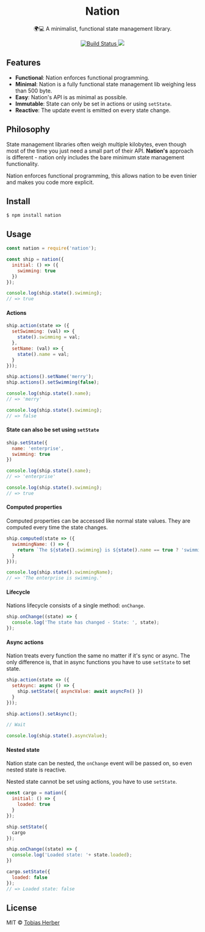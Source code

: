 <h1 align="center">Nation</h1>

<p align="center">🌍💻 A minimalist, functional state management library.</p>

<p align="center">
  <a href="https://travis-ci.org/herber/nation">
    <img src="https://travis-ci.org/herber/nation.svg?branch=master" alt="Build Status">
  </a>

  <a href="https://codecov.io/gh/herber/nation">
    <img src="https://codecov.io/gh/herber/nation/branch/master/graph/badge.svg" />
  </a>
</p>

## Features

 - __Functional__: Nation enforces functional programming.
 - __Minimal__: Nation is a fully functional state management lib weighing less than 500 byte.
 - __Easy__: Nation's API is as minimal as possible.
 - __Immutable__: State can only be set in actions or using `setState`.
 - __Reactive__: The update event is emitted on every state change.

## Philosophy

State management libraries often weigh multiple kilobytes, even though most of the time you just need a small part of their API. __Nation's__ approach is different - nation only includes the bare minimum state management functionality.

Nation enforces functional programming, this allows nation to be even tinier and makes you code more explicit.

## Install

```
$ npm install nation
```

## Usage

```js
const nation = require('nation');

const ship = nation({
  initial: () => ({
    swimming: true
  })
});

console.log(ship.state().swimming);
// => true
```

#### Actions

```js
ship.action(state => ({
  setSwimming: (val) => {
    state().swimming = val;
  },
  setName: (val) => {
    state().name = val;
  }
}));

ship.actions().setName('merry');
ship.actions().setSwimming(false);

console.log(ship.state().name);
// => 'merry'

console.log(ship.state().swimming);
// => false
```

#### State can also be set using `setState`

```js
ship.setState({
  name: 'enterprise',
  swimming: true
})

console.log(ship.state().name);
// => 'enterprise'

console.log(ship.state().swimming);
// => true
```

#### Computed properties

Computed properties can be accessed like normal state values. They are computed every time the state changes.

```js
ship.computed(state => ({
  swimmingName: () => {
    return `The ${state().swimming} is ${state().name == true ? 'swimming' : 'not swimming'}.`;
  }
}));

console.log(ship.state().swimmingName);
// => 'The enterprise is swimming.'
```

#### Lifecycle

Nations lifecycle consists of a single method: `onChange`.

```js
ship.onChange((state) => {
  console.log('The state has changed - State: ', state);
});
```

#### Async actions

Nation treats every function the same no matter if it's sync or async. The only difference is, that in async functions you have to use `setState` to set state.

```js
ship.action(state => ({
  setAsync: async () => {
    ship.setState({ asyncValue: await asyncFn() })
  }
}));

ship.actions().setAsync();

// Wait

console.log(ship.state().asyncValue);
```

#### Nested state

Nation state can be nested, the `onChange` event will be passed on, so even nested state is reactive.

Nested state cannot be set using actions, you have to use `setState`.

```js
const cargo = nation({
  initial: () => {
    loaded: true
  }
});

ship.setState({
  cargo
});

ship.onChange((state) => {
  console.log('Loaded state: '+ state.loaded);
})

cargo.setState({
  loaded: false
});
// => Loaded state: false
```

## License

MIT © [Tobias Herber](http://tobihrbr.com)
